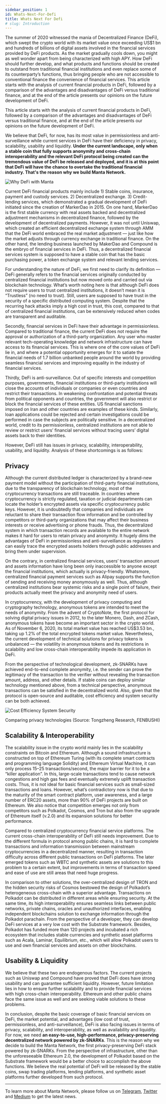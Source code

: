```yaml
---
sidebar_position: 1
id: Whats-Next-For-Defi
title: Whats Next For Defi
# slug: Introduction
---
```


The summer of 2020 witnessed the mania of Decentralized Finance (DeFi), which swept the crypto world with its market value once exceeding US$1 bn and hundreds of billions of digital assets involved in the financial services provided by DeFi products. As the market gradually cools down, you might as well wonder apart from being characterized with high APY. How DeFi should further develop, and what products and functions should be created to outstand from traditional financial institutions and even replace some of its counterparty’s functions, thus bringing people who are not accessible to conventional finance the convenience of financial services.
This article starts with the analysis of current financial products in DeFi, followed by a comparison of the advantages and disadvantages of DeFi versus traditional finance, and at the end of the article presents our opinions on the future development of DeFi.

This article starts with the analysis of current financial products in DeFi, followed by a comparison of the advantages and disadvantages of DeFi versus traditional finance, and at the end of the article presents our opinions on the future development of DeFi.

We believe that DeFi, for now, has its most value in permissionless and anti-surveillance while current services in DeFi have their deficiency in privacy, scalability, usability and liquidity. **Under the current landscape, only when a stable coin that fully supports anonymity and cross-chain interoperability and the relevant DeFi protocol being created can the tremendous value of DeFi be released and deployed, and it is at this point that DeFi will have the chance to overtake the traditional financial industry. That's the reason why we build Manta Network.**

![Why DeFi with Manta](/img/why_defi_with_manta.png)

Current DeFi financial products mainly include 1) Stable coins, insurance, payment and custody services. 2) Decentralized exchange. 3) Credit-lending services, which demonstrated a gradual development of DeFi initiated since the creation of MarkerDao in 2015. On one hand, MarkerDao is the first stable currency with real assets backed and decentralized adjustment mechanisms in decentralized finance, followed by the development of decentralized payments. However, it was not until Uniswap, which created an efficient decentralized exchange system through AMM that the DeFi world embraced the real market adjustment — just like how the market adjusts through currency exchange in traditional finance. On the other hand, the lending business launched by MakerDao and Compound is the embryo of financial services in DeFi. Thus, a decentralized financial services system is supposed to have a stable coin that has the basic purchasing power, a token exchange system and relevant lending services.

For understanding the nature of DeFi, we first need to clarify its definition — DeFi generally refers to the financial services originally conducted by centralized financial institutions but now moved onto and carried out via blockchain technology. What’s worth noting here is that although DeFi does not require users to trust centralized institutions, it doesn’t mean it is “Trustless” (no need to trust). Still, users are supposed to have trust in the security of a specific distributed computing system. Despite that the recurring hack attacks imply a high cost in trust, this cost, compared to that of centralized financial institutions, can be extensively reduced when codes are transparent and auditable.

Secondly, financial services in DeFi have their advantage in permissionless. Compared to traditional finance, the current DeFi does not require the approval or authorization of a third-party organization. Any user who master relevant tech-operating knowledge and network infrastructure can have access to its financial services. This is where one of the core values ​​of DeFi lie in, and where a potential opportunity emerges for it to satiate the financial needs of 1.7 billion unbanked people around the world by providing seamless financial services and improving equality in the industry of financial services.

Thirdly, DeFi is anti-surveillance. Out of specific interests and competition purposes, governments, financial institutions or third-party institutions will close the accounts of individuals or companies or even countries and restrict their transactions. In weakening confrontation and potential threats from political opponents and countries, the government will also restrict or block the financial services of these entities. US financial sanctions imposed on Iran and other countries are examples of these kinds. Similarly, loan applications could be rejected and certain investigations could be performed in case the subjects are politically sensitive. In a decentralized world, credit to its permissionless, centralized institutions are not able to review or restrict users’ financial services without tracing users’ digital assets back to their identities.

However, DeFi still has issues in privacy, scalability, interoperability, usability, and liquidity. Analysis of these shortcomings is as follows:

## Privacy

Although the current distributed ledger is characterized by a brand-new payment model without the participation of third-party financial institutions, due to the transparency of blockchain technology, most of the cryptocurrency transactions are still traceable. In countries where cryptocurrency is strictly regulated, taxation or judicial departments can locate the holder’s encrypted assets via specific cryptocurrency public keys. However, it is undoubtedly that companies and individuals are reluctant to share their transaction flow information and be controlled by competitors or third-party organizations that may affect their business interests or receive advertising or phone frauds. Thus, the decentralized system in which transaction records are available to the entire network makes it hard for users to retain privacy and anonymity. It hugely dims the advantages of DeFi in permissionless and anti-surveillance as regulators can easily trace the encrypted assets holders through public addresses and bring them under supervision.

On the contrary, in centralized financial services, users’ transaction amount and assets information have long been only inaccessible to anyone except the financial institutions, which actually is privacy-friendly. Whatsmore, centralized financial payment services such as Alipay supports the function of sending and receiving money anonymously as well. Thus, although centralized institutions bear systemic risks and a single point of failure, their products actually meet the privacy and anonymity need of users.

In cryptocurrency, with the development of privacy computing and cryptography technology, anonymous tokens are intended to meet the needs of anonymity. From the advent of CryptoNote, the first protocol for solving digital privacy issues in 2012, to the later Monero, Dash, and ZCash, anonymous tokens have become an important sector in the crypto world. As of November 6, 2020, its total market value has reached US$3.53 bn., taking up 1.2% of the total encrypted tokens market value. Nevertheless, the current development of technical solutions for privacy tokens is unbalanced — the volatility in anonymous tokens and its restrictions in scalability and low cross-chain interoperability impede its application in DeFi.

From the perspective of technological development, zk-SNARKs have achieved end-to-end complete anonymity, i.e. the sender can prove the legitimacy of the transaction to the verifier without revealing the transaction amount, address, and other details. If stable coins can deploy similar technology mentioned above, from a technical perspective, anonymous transactions can be satisfied in the decentralized world. Also, given that the protocol is open-source and auditable, cost efficiency and system security can be both achieved.

![Cost Efficiency System Security](/img/cost_efficiency_system_security.png)

Comparing privacy technologies (Source: Tongzheng Research, FENBUSHI)

## Scalability & Interoperability

The scalability issue in the crypto world mainly lies in the scalability constraints on Bitcoin and Ethereum. Although a sound infrastructure is constructed on top of Ethereum Turing (with its complete smart contracts and programming language Solidity) and Ethereum Virtual Machine, it can only process 15–25 transactions/second, the major barrier for it to be a “killer application”. In this, large-scale transactions tend to cause network congestions and high gas fees and eventually extremely uplift transaction costs. Thus, it is not ideal for basic financial services such as small-sized transactions and loans. However, what’s contradictory now is that due to the maturity of the smart contract platform, user awareness, and a large number of ERC20 assets, more than 90% of DeFi projects are built on Ethereum. We also notice that competition emerges not only from competitors such as Polkadot, Cosmos, and Tron but also from the upgrade of Ethereum itself (v.2.0) and its expansion solutions for better performance.

Compared to centralized cryptocurrency financial service platforms. The current cross-chain interoperability of DeFi still needs improvement. Due to the different formula in protocol among public chains, it is hard to complete transactions and information transmission between mainstream cryptocurrencies in a decentralized manner, resulting in transaction difficulty across different public transactions on DeFi platforms. The later emerged tokens such as WBTC and synthetic assets are solutions to this problem to a certain extent, but improvements in terms of transaction speed and ease of use are still areas that need huge progress.

In comparison to other solutions, the over-centralized design of TRON and the hidden security risks of Cosmos bestowed the design of Polkadot’s heterogeneous cross-chain with a superior advantage. Transactions on Polkadot can be distributed in different areas while ensuring security. At the same time, its high interoperability ensures seamless links between public networks, private chains, oracles and unauthorized interfaces, enabling independent blockchains solution to exchange information through the Polkadot parachain. From the perspective of a developer, they can develop DeFi services at a very low cost with the Substrate framework. Besides, Polkadot has funded more than 120 projects and incubated a rich ecosystem that includes stable currencies and synthetic asset platforms such as Acala, Laminar, Equilibrium, etc., which will allow Polkadot users to use and own financial services and assets on other blockchains.

## Usability & Liquidity

We believe that these two are endogenous factors. The current projects such as Uniswap and Compound have proved that DeFi does have strong usability and can guarantee sufficient liquidity. However, future limitation lies in how to ensure further scalability and to provide financial services with high cross-chain interoperability. Ethereum and other public chains face the same issue as well and are seeking viable solutions to these problems.

In conclusion, despite the basic coverage of basic financial services on DeFi, the market potential, and advantages (low cost of trust, permissionless, and anti-surveillance), DeFi is also facing issues in terms of privacy, scalability, and interoperability, as well as availability and liquidity. For now, we need **an easy-to-use, high-performance, privacy-preserving decentralized network powered by zk-SNARKs**. This is the reason why we decide to build the Manta Network, the first privacy-preserving DeFi stack powered by zk-SNARKs. From the perspective of infrastructure, other than the unforeseeable Ethereum 2.0, the development of Polkadot based on the Substrate framework would be a better choice to accomplish the above functions. We believe the real potential of DeFi will be released by the stable coins, swap trading platforms, lending platforms, and synthetic asset platforms further developed from such protocol.

---

To learn more about Manta Network, please follow us on [Telegram](https://t.me/mantanetwork), [Twitter](https://twitter.com/mantanetwork) and [Medium](https://mantanetwork.medium.com) to get the latest news.
